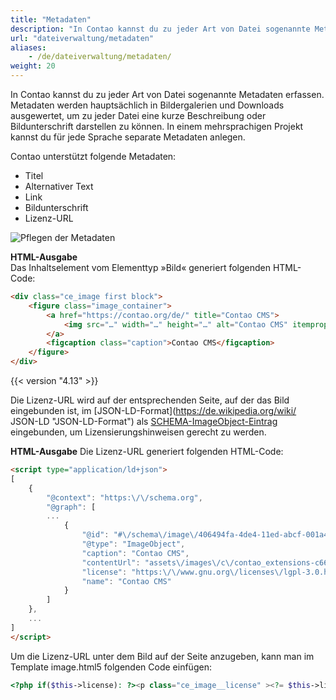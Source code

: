 ```yaml
---
title: "Metadaten"
description: "In Contao kannst du zu jeder Art von Datei sogenannte Metadaten erfassen."
url: "dateiverwaltung/metadaten"
aliases:
    - /de/dateiverwaltung/metadaten/
weight: 20
---
```


In Contao kannst du zu jeder Art von Datei sogenannte Metadaten erfassen. Metadaten werden hauptsächlich in 
Bildergalerien und Downloads ausgewertet, um zu jeder Datei eine kurze Beschreibung oder Bildunterschrift darstellen 
zu können. In einem mehrsprachigen Projekt kannst du für jede Sprache separate Metadaten anlegen.

Contao unterstützt folgende Metadaten:

- Titel
- Alternativer Text
- Link
- Bildunterschrift
- Lizenz-URL

![Pflegen der Metadaten](/de/file-manager/images/de/pflegen-der-metadaten.png?classes=shadow)

**HTML-Ausgabe**  
Das Inhaltselement vom Elementtyp »Bild« generiert folgenden HTML-Code:

```html
<div class="ce_image first block">
    <figure class="image_container">
        <a href="https://contao.org/de/" title="Contao CMS">
            <img src="…" width="…" height="…" alt="Contao CMS" itemprop="image">
        </a>
        <figcaption class="caption">Contao CMS</figcaption>
    </figure>
</div>
```

{{< version "4.13" >}}

Die Lizenz-URL wird auf der entsprechenden Seite, auf der das Bild eingebunden ist, im [JSON-LD-Format](https://de.wikipedia.org/wiki/ JSON-LD "JSON-LD-Format") als [SCHEMA-ImageObject-Eintrag](https://schema.org/ImageObject "SCHEMA-ImageObject") eingebunden, um Lizensierungshinweisen gerecht zu werden.

**HTML-Ausgabe**
Die Lizenz-URL generiert folgenden HTML-Code:

```html
<script type="application/ld+json">
[
    {
        "@context": "https:\/\/schema.org",
        "@graph": [
        ...
            {
                "@id": "#\/schema\/image\/406494fa-4de4-11ed-abcf-001a4a0502b4",
                "@type": "ImageObject",
                "caption": "Contao CMS",
                "contentUrl": "assets\/images\/c\/contao_extensions-c6607fb7.png",
                "license": "https:\/\/www.gnu.org\/licenses\/lgpl-3.0.html",
                "name": "Contao CMS"
            }
        ]
    },
    ...
]
</script>
```

Um die Lizenz-URL unter dem Bild auf der Seite anzugeben, kann man im Template image.html5 folgenden Code einfügen:

```php
<?php if($this->license): ?><p class="ce_image__license" ><?= $this->license ?></p><?php endif; ?>
```

